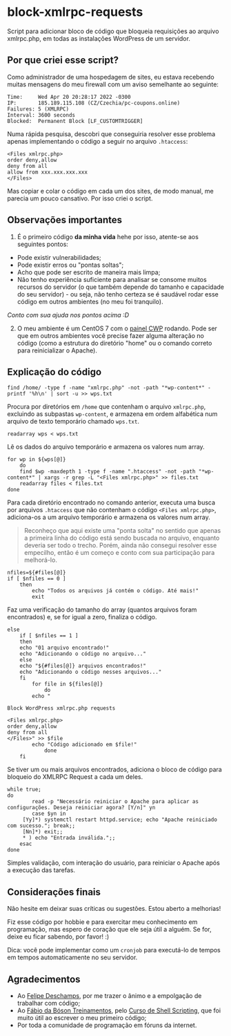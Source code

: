 # block-xmlrpc-requests
Script para adicionar bloco de código que bloqueia requisições ao arquivo xmlrpc.php, em todas as instalações WordPress de um servidor.

## Por que criei esse script?

Como administrador de uma hospedagem de sites, eu estava recebendo muitas mensagens do meu firewall com um aviso semelhante ao seguinte:

```
Time:     Wed Apr 20 20:28:17 2022 -0300
IP:       185.189.115.108 (CZ/Czechia/pc-coupons.online)
Failures: 5 (XMLRPC)
Interval: 3600 seconds
Blocked:  Permanent Block [LF_CUSTOMTRIGGER]
```

Numa rápida pesquisa, descobri que conseguiria resolver esse problema apenas implementando o código a seguir no arquivo `.htaccess`:

```
<Files xmlrpc.php>
order deny,allow
deny from all
allow from xxx.xxx.xxx.xxx
</Files>
```
Mas copiar e colar o código em cada um dos sites, de modo manual, me parecia um pouco cansativo. Por isso criei o script.

## Observações importantes

1. É o primeiro código **da minha vida** hehe por isso, atente-se aos seguintes pontos:
  - Pode existir vulnerabilidades;
  - Pode existir erros ou "pontas soltas";
  - Acho que pode ser escrito de maneira mais limpa;
  - Não tenho experiência suficiente para analisar se consome muitos recursos do servidor (o que também depende do tamanho e capacidade do seu servidor) - ou seja, não tenho certeza se é saudável rodar esse código em outros ambientes (no meu foi tranquilo).

*Conto com sua ajuda nos pontos acima :D*

2. O meu ambiente é um CentOS 7 com o [painel CWP](https://control-webpanel.com/) rodando. Pode ser que em outros ambientes você precise fazer alguma alteração no código (como a estrutura do diretório "home" ou o comando correto para reinicializar o Apache).

## Explicação do código ##

`find /home/ -type f -name "xmlrpc.php" -not -path "*wp-content*" -printf '%h\n' | sort -u >> wps.txt`

Procura por diretórios em `/home` que contenham o arquivo `xmlrpc.php`, excluindo as subpastas `wp-content`, e armazena em ordem alfabética num arquivo de texto temporário chamado `wps.txt`.

`readarray wps < wps.txt`

Lê os dados do arquivo temporário e armazena os valores num array.

```
for wp in ${wps[@]}
    do
    find $wp -maxdepth 1 -type f -name ".htaccess" -not -path "*wp-content*" | xargs -r grep -L "<Files xmlrpc.php>" >> files.txt
    readarray files < files.txt
done
```

Para cada diretório encontrado no comando anterior, executa uma busca por arquivos `.htaccess` que não contenham o código `<Files xmlrpc.php>`, adiciona-os a um arquivo temporário e armazena os valores num array.

> Reconheço que aqui existe uma "ponta solta" no sentido que apenas a primeira linha do código está sendo buscada no arquivo, enquanto deveria ser todo o trecho. Porém, ainda não consegui resolver esse empecilho, então é um começo e conto com sua participação para melhorá-lo.

```
nfiles=${#files[@]}
if [ $nfiles == 0 ]
	then
		echo "Todos os arquivos já contém o código. Até mais!"
		exit
```
Faz uma verificação do tamanho do array (quantos arquivos foram encontrados) e, se for igual a zero, finaliza o código.

```
else
	if [ $nfiles == 1 ]
	then
	echo "01 arquivo encontrado!"
	echo "Adicionando o código no arquivo..."
	else
	echo "${#files[@]} arquivos encontrados!"
	echo "Adicionando o código nesses arquivos..."
	fi
        for file in ${files[@]}
	       	do
		echo "		

Block WordPress xmlrpc.php requests

<Files xmlrpc.php>
order deny,allow
deny from all
</Files>" >> $file
		echo "Código adicionado em $file!"
        	done
	fi
```
Se tiver um ou mais arquivos encontrados, adiciona o bloco de código para bloqueio do XMLRPC Request a cada um deles.

```
while true;
do
        read -p "Necessário reiniciar o Apache para aplicar as configurações. Deseja reiniciar agora? [Y/n]" yn
        case $yn in
     [Yy]*) systemctl restart httpd.service; echo "Apache reiniciado com sucesso."; break;;
     [Nn]*) exit;;
     * ) echo "Entrada inválida.";;
    esac
done
```

Simples validação, com interação do usuário, para reiniciar o Apache após a execução das tarefas.

## Considerações finais ##

Não hesite em deixar suas críticas ou sugestões. Estou aberto a melhorias!

Fiz esse código por hobbie e para exercitar meu conhecimento em programação, mas espero de coração que ele seja útil a alguém. Se for, deixe eu ficar sabendo, por favor! :)

Dica: você pode implementar como um `cronjob` para executá-lo de tempos em tempos automaticamente no seu servidor.

## Agradecimentos ## 

- Ao [Felipe Deschamps](https://www.youtube.com/c/FilipeDeschamps), por me trazer o ânimo e a empolgação de trabalhar com código;
- Ao [Fábio da Bóson Treinamentos](https://www.youtube.com/c/bosontreinamentos), pelo [Curso de Shell Scripting](https://www.youtube.com/playlist?list=PLucm8g_ezqNrYgjXC8_CgbvHbvI7dDfhs), que foi muito útil ao escrever o meu primeiro código;
- Por toda a comunidade de programação em fóruns da internet.
